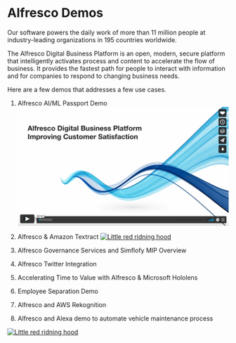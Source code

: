 # Alfresco Demos

Our software powers the daily work of more than 11 million people at industry-leading organizations in 195 countries worldwide.

The Alfresco Digital Business Platform is an open, modern, secure platform that intelligently activates process and content to accelerate the flow of business. It provides the fastest path for people to interact with information and for companies to respond to changing business needs.

Here are a few demos that addresses a few use cases.

1. Alfresco AI/ML Passport Demo
   [![](https://github.com/sherrymax/alfresco-demo-videos/blob/4b5571345285e1c7dfc37c80df596bf4c0ecf93e/assets/images/Accelerating%20Time%20to%20Value%20with%20Alfresco%20&%20Microsoft%20Hololens.jpg)](https://vimeo.com/3514904 "ABC")

2. Alfresco & Amazon Textract
   [![Little red ridning hood](http://i.imgur.com/7YTMFQp.png)](https://vimeo.com/3514904 "Little red riding hood - Click to Watch!")

3. Alfresco Governance Services and Simflofy MIP Overview
4. Alfresco Twitter Integration
5. Accelerating Time to Value with Alfresco & Microsoft Hololens
6. Employee Separation Demo
7. Alfresco and AWS Rekognition
8. Alfresco and Alexa demo to automate vehicle maintenance process

[![Little red ridning hood](http://i.imgur.com/7YTMFQp.png)](https://vimeo.com/3514904 "Little red riding hood - Click to Watch!")

